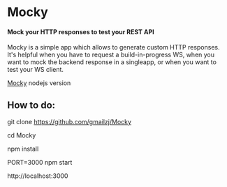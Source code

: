 # Mocky
#### Mock your HTTP responses to test your REST API

Mocky is a simple app which allows to generate custom HTTP responses. <br />
It's helpful when you have to request a build-in-progress WS, when you want to mock the backend response in a singleapp, 
or when you want to test your WS client.

[Mocky](http://www.mocky.io/ ) nodejs  version

## How to do:
git clone https://github.com/gmailzj/Mocky

cd Mocky

npm install

PORT=3000 npm start

http://localhost:3000
